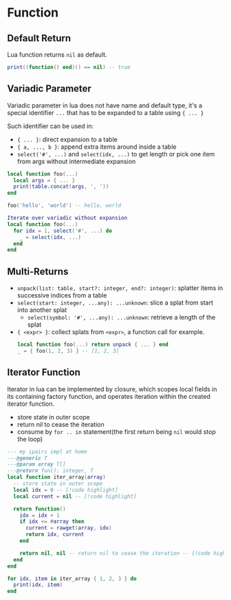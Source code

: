 # Function

## Default Return

Lua function returns `nil` as default.

```lua
print((function() end)() == nil) -- true
```

## Variadic Parameter

Variadic parameter in lua does not have name and default type, it's a special identifier  `...` that has to be expanded to a table using `{ ... }`

Such identifier can be used in:
- `{ ... }`: direct expansion to a table
- `{ a, ..., b }`: append extra items around inside a table
- `select('#', ...)` and `select(idx, ...)` to get length or pick one item from args without intermediate expansion

```lua
local function foo(...)
  local args = { ... }
  print(table.concat(args, ', '))
end

foo('hello', 'world') -- hello, world
```

```lua
Iterate over variadic without expansion
local function foo(...)
  for idx = 1, select('#', ...) do
    _ = select(idx, ...)
  end
end
```

## Multi-Returns

- `unpack(list: table, start?: integer, end?: integer)`: splatter items in successive indices from a table
- `select(start: integer, ...any): ...unknown`: slice a splat from start into another splat
    - `select(symbol: '#', ...any): ...unknown`: retrieve a length of the splat
- `{ <expr> }`: collect splats from `<expr>`, a function call for example.
    ```lua
    local function foo(...) return unpack { ... } end
    _ = { foo(1, 2, 3) } -- [1, 2, 3]
    ```

## Iterator Function

Iterator in lua can be implemented by closure, which scopes local fields in its containing factory function, and operates iteration within the created iterator function.

- store state in outer scope
- return nil to cease the iteration
- consume by `for .. in` statement(the first return being `nil` would stop the loop)

```lua
--- my ipairs impl at home
---@generic T
---@param array T[]
---@return fun(): integer, T
local function iter_array(array)
  -- store state in outer scope
  local idx = 0 -- [!code highlight]
  local current = nil -- [!code highlight]

  return function()
    idx = idx + 1
    if idx <= #array then
      current = rawget(array, idx)
      return idx, current
    end

    return nil, nil -- return nil to cease the iteration -- [!code highlight]
  end
end

for idx, item in iter_array { 1, 2, 3 } do
  print(idx, item)
end
```
